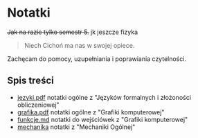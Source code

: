 # Notatki

~~Jak na razie tylko semestr 5.~~ jk jeszcze fizyka

> Niech Cichoń ma nas w swojej opiece.

Zachęcam do pomocy, uzupełniania i poprawiania czytelności.

## Spis treści

- [jezyki.pdf](jezyki-formalne/jezyki.pdf) notatki ogólne z "Języków formalnych i złożoności obliczeniowej"
- [grafika.pdf](grafika/grafika.pdf) notatki ogólne z "Grafiki komputerowej"
- [funkcje.md](grafika/funkcje.md) notatki do wejściówek z "Grafiki komputerowej"
- [mechanika](mechanika/mechanika.pdf) notatki z "Mechaniki Ogólnej"

